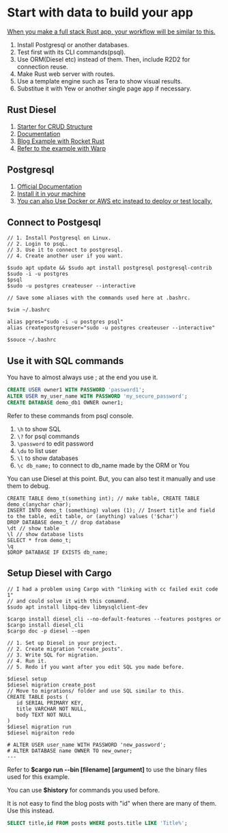 # Start with data to build your app

[When you make a full stack Rust app, your workflow will be similar to this.](https://github.com/steadylearner/Rust-Full-Stack)

1. Install Postgresql or another databases. 
2. Test first with its CLI commands(psql). 
3. Use ORM(Diesel etc) instead of them. Then, include R2D2 for connection reuse.
4. Make Rust web server with routes.
5. Use a template engine such as Tera to show visual results. 
6. Substitue it with Yew or another single page app if necessary.

## Rust Diesel

1. [Starter for CRUD Structure](http://diesel.rs/guides/getting-started/)
2. [Documentation](http://docs.diesel.rs/diesel/index.html)
3. [Blog Example with Rocket Rust](https://notryanb.github.io/rust-blog-series-1.html)
4. [Refer to the example with Warp](https://github.com/steadylearner/Rust-Full-Stack/blob/master/warp/database/2.%20with_db_pool/src/models/post.rs) 

## Postgresql 

1. [Official Documentation](https://www.postgresql.org/docs/current/static/tutorial-sql.html)
2. [Install it in your machine](https://www.digitalocean.com/community/tutorials/how-to-install-and-use-postgresql-on-ubuntu-18-04)
3. [You can also Use Docker or AWS etc instead to deploy or test locally.](https://www.steadylearner.com/blog/read/Docker)

## Connect to Postgesql

```console
// 1. Install Postgresql on Linux.
// 2. Login to psqL.
// 3. Use it to connect to postgresql.
// 4. Create another user if you want.

$sudo apt update && $sudo apt install postgresql postgresql-contrib
$sudo -i -u postgres
$psql
$sudo -u postgres createuser --interactive

// Save some aliases with the commands used here at .bashrc.

$vim ~/.bashrc

alias pgres="sudo -i -u postgres psql"
alias createpostgresuser="sudo -u postgres createuser --interactive"

$souce ~/.bashrc
```

## Use it with SQL commands

You have to almost always use ; at the end you use it.

```sql
CREATE USER owner1 WITH PASSWORD 'password1';
ALTER USER my_user_name WITH PASSWORD 'my_secure_password';
CREATE DATABASE demo_db1 OWNER owner1;
```

Refer to these commands from psql console.

1. `\h` to show SQL
2. `\?` for psql commands
3. `\password` to edit password
4. `\du` to list user
5. `\l` to show databases
6. `\c db_name;` to connect to db_name made by the ORM or You

You can use Diesel at this point. But, you can also test it manually and use them to debug.

```console
CREATE TABLE demo_t(something int); // make table, CREATE TABLE demo_c(anychar char);
INSERT INTO demo_t (something) values (1); // Insert title and field to the table, edit table, or (anything) values ('$char')
DROP DATABASE demo_t // drop database
\dt // show table
\l // show database lists
SELECT * from demo_t;
\q
$DROP DATABASE IF EXISTS db_name;
```

## Setup Diesel with Cargo

```console
// I had a problem using Cargo with "linking with cc failed exit code 1"
// and could solve it with this comamnd.
$sudo apt install libpq-dev libmysqlclient-dev

$cargo install diesel_cli --no-default-features --features postgres or $cargo install diesel_cli
$cargo doc -p diesel --open

// 1. Set up Diesel in your project.
// 2. Create migration "create_posts".
// 3. Write SQL for migration.
// 4. Run it.
// 5. Redo if you want after you edit SQL you made before.

$diesel setup
$diesel migration create_post
// Move to migrations/ folder and use SQL similar to this.
CREATE TABLE posts (
   id SERIAL PRIMARY KEY,
   title VARCHAR NOT NULL,
   body TEXT NOT NULL
)
$diesel migration run
$diesel migraiton redo

# ALTER USER user_name WITH PASSWORD 'new_password';
# ALTER DATABASE name OWNER TO new_owner;
---
```

Refer to **$cargo run --bin [filename] [argument]** to use the binary files used for this example.

You can use **$history** for commands you used before.

It is not easy to find the blog posts with "id" when there are many of them. Use this instead.

```sql
SELECT title,id FROM posts WHERE posts.title LIKE 'Title%';
```

